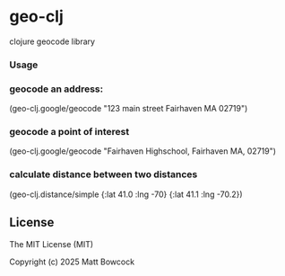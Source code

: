 # geo-clj

clojure geocode library

### Usage

### geocode an address:
(geo-clj.google/geocode "123 main street Fairhaven MA 02719")

### geocode a point of interest
(geo-clj.google/geocode "Fairhaven Highschool, Fairhaven MA, 02719")

### calculate distance between two distances
(geo-clj.distance/simple {:lat 41.0 :lng -70} {:lat 41.1 :lng -70.2})

## License

The MIT License (MIT)

Copyright (c) 2025 Matt Bowcock
